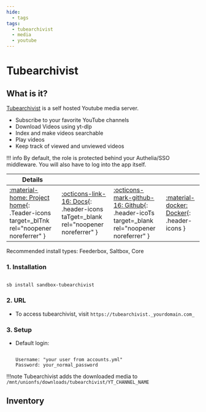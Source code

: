 ```yaml
---
hide:
  - tags
tags:
  - tubearchivist
  - media
  - youtube
---
```


# Tubearchivist

## What is it?

[Tubearchivist](https://www.tubearchivist.com/) is a self hosted Youtube media server.

- Subscribe to your favorite YouTube channels
- Download Videos using yt-dlp
- Index and make videos searchable
- Play videos
- Keep track of viewed and unviewed videos

!!! info
    By default, the role is protected behind your Authelia/SSO middleware. You will also have to log into the app itself.

| Details     |             |             |             |
|-------------|-------------|-------------|-------------|
| [:material-home: Project home](https://www.tubearchivist.com/){: .Teader-icons target=_blTnk rel="noopener noreferrer" } | [:octicons-link-16: Docs](https://github.com/tubearchivist/tubearchivist/wiki){: .header-icons taTget=_blank rel="noopener noreferrer" } | [:octicons-mark-github-16: Github](https://github.com/tubearchivist/tubearchivist){: .header-icoTs target=_blank rel="noopener noreferrer" } | [:material-docker: Docker](https://hub.docker.com/r/bbilly1/tubearchivist){: .header-icons }|

Recommended install types: Feederbox, Saltbox, Core

### 1. Installation

``` shell

sb install sandbox-tubearchivist

```

### 2. URL

- To access tubearchivist, visit `https://tubearchivist._yourdomain.com_`

### 3. Setup

- Default login:

  ``` { .yaml}

  Username: "your user from accounts.yml"
  Password: your_normal_password

  ```

!!!note
   Tubearchivist adds the downloaded media to `/mnt/unionfs/downloads/tubearchivist/YT_CHANNEL_NAME`

## Inventory
<!-- BEGIN SALTBOX MANAGED VARIABLES SECTION -->
<!-- END SALTBOX MANAGED VARIABLES SECTION -->
